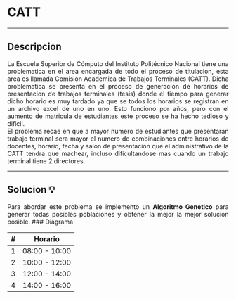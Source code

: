 # CATT
---
## Descripcion

<p style="text-align: justify;">
La Escuela Superior de Cómputo del Instituto Politécnico Nacional tiene una problematica en el area encargada de todo el proceso de titulacion, esta area es llamada Comisión Academica de Trabajos Terminales (CATT). Dicha problematica se presenta en el proceso de generacion de horarios de presentacion de trabajos terminales (tesis) donde el tiempo para generar dicho horario es muy tardado ya que se todos los horarios se registran en un archivo excel de uno en uno. Esto funciono por años, pero con el aumento de matricula de estudiantes este proceso se ha hecho tedioso y dificil.
<br/>
El problema recae en que a mayor numero de estudiantes que presentaran trabajo terminal sera mayor el numero de combinaciones entre horarios de docentes, horario, fecha y salon de presentacion que el administrativo de la CATT tendra que machear, incluso dificultandose mas cuando un trabajo terminal tiene 2 directores.
  
</p>

---
## Solucion 💡

<p style="text-align: justify;">
  Para abordar este problema se implemento un <strong>Algoritmo Genetico</strong> para generar todas posibles poblaciones y obtener la mejor la mejor solucion posible.
### Diagrama
  
| # | Horario |
| - | ------- |
| 1 | 08:00 - 10:00 |
| 2 | 10:00 - 12:00 |
| 3 | 12:00 - 14:00 |
| 4 | 14:00 - 16:00 |
</p>
</p>
